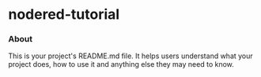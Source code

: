 nodered-tutorial
================

### About

This is your project's README.md file. It helps users understand what your
project does, how to use it and anything else they may need to know.